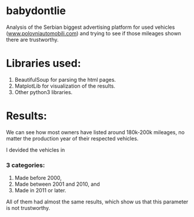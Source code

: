 # babydontlie
Analysis of the Serbian biggest advertising platform for used vehicles (www.polovniautomobili.com) and trying to see if those mileages shown there are trustworthy. 

# Libraries used:
1. BeautifulSoup for parsing the html pages.
2. MatplotLib for visualization of the results.
3. Other python3 libraries.

# Results:
We can see how most owners have listed around 180k-200k mileages, no matter the production year of their respected vehicles.

I devided the vehicles in 
### 3 categories: 
1. Made before 2000, 
2. Made between 2001 and 2010, and
3. Made in 2011 or later. 

All of them had almost the same results, which show us that this parameter is not trustworthy.
